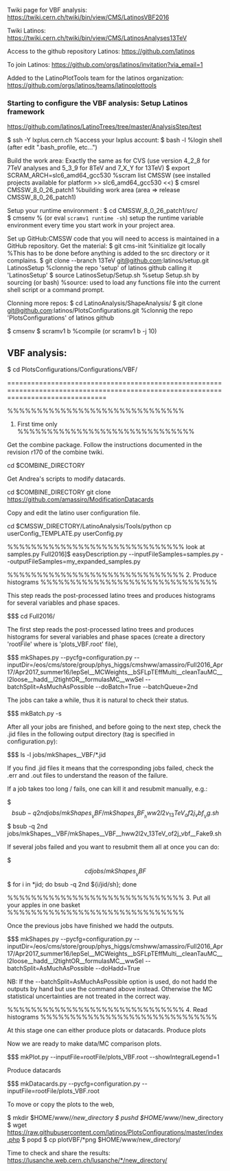 
Twiki page for VBF analysis: https://twiki.cern.ch/twiki/bin/view/CMS/LatinosVBF2016

Twiki Latinos: https://twiki.cern.ch/twiki/bin/view/CMS/LatinosAnalyses13TeV

Access to the github repository Latinos: https://github.com/latinos

To join Latinos: https://github.com/orgs/latinos/invitation?via_email=1

Added to the LatinoPlotTools team for the latinos organization: https://github.com/orgs/latinos/teams/latinoplottools

### Starting to configure the VBF analysis: Setup Latinos framework

https://github.com/latinos/LatinoTrees/tree/master/AnalysisStep/test

$ ssh -Y lxplus.cern.ch                     %access your lxplus account: 
$ bash -l                                   %login shell (after edit ".bash_profile, etc...")

Build the work area:
Exactly the same as for CVS (use version 4_2_8 for 7TeV analyses and 5_3_9 for 8TeV and 7_X_Y for 13TeV)
$ export SCRAM_ARCH=slc6_amd64_gcc530       %scram list CMSSW (see installed projects available for platform >> slc6_amd64_gcc530 <<)
$ cmsrel CMSSW_8_0_26_patch1                        %building work area (area => release CMSSW_8_0_26_patch1)

Setup your runtime environment :
$ cd CMSSW_8_0_26_patch1/src/                       
$ cmsenv                                    % (or eval `scramv1 runtime -sh`) setup the runtime variable environment every time you start work in your project area.

Set up GitHub:CMSSW code that you will need to access is maintained in a GitHub repository.
Get the material:
$ git cms-init                              %initialize git locally
                                            %This has to be done before anything is added to the src directory or it complains.
$ git clone --branch 13TeV git@github.com:latinos/setup.git LatinosSetup
                                            %clonnig the repo 'setup' of latinos github calling it 'LatinosSetup'
$ source LatinosSetup/Setup.sh              %setup Setup.sh by sourcing (or bash)
                                            %source: used to load any functions file into the current shell script or a command prompt.

Clonning more repos:
$ cd LatinoAnalysis/ShapeAnalysis/
$ git clone git@github.com:latinos/PlotsConfigurations.git %clonnig the repo 'PlotsConfigurations' of latinos github

$ cmsenv
$ scramv1 b                                 %compile (or scramv1 b -j 10)

## VBF analysis:

$ cd PlotsConfigurations/Configurations/VBF/


=====================================================================================================================================

%%%%%%%%%%%%%%%%%%%%%%%%%%%%%%
1. First time only 
%%%%%%%%%%%%%%%%%%%%%%%%%%%%%%

Get the combine package. Follow the instructions documented in the revision r170 of the combine twiki.

cd $COMBINE_DIRECTORY

Get Andrea's scripts to modify datacards.

cd $COMBINE_DIRECTORY
git clone https://github.com/amassiro/ModificationDatacards

Copy and edit the latino user configuration file.

cd $CMSSW_DIRECTORY/LatinoAnalysis/Tools/python
cp userConfig_TEMPLATE.py userConfig.py

%%%%%%%%%%%%%%%%%%%%%%%%%%%%%%
look at samples.py
Full2016]$ easyDescription.py   --inputFileSamples=samples.py   --outputFileSamples=my_expanded_samples.py

%%%%%%%%%%%%%%%%%%%%%%%%%%%%%%
2. Produce histograms
%%%%%%%%%%%%%%%%%%%%%%%%%%%%%%

This step reads the post-processed latino trees and produces histograms for several variables and phase spaces.

$$$$$$$$$$$$$$$$$$$ cd Full2016/

The first step reads the post-processed latino trees and produces histograms for several variables and phase spaces (create a directory 'rootFile' where is 'plots_VBF.root' file),

$$$$$$$$$$$$$$$$$$$ mkShapes.py             --pycfg=configuration.py             --inputDir=/eos/cms/store/group/phys_higgs/cmshww/amassiro/Full2016_Apr17/Apr2017_summer16/lepSel__MCWeights__bSFLpTEffMulti__cleanTauMC__l2loose__hadd__l2tightOR__formulasMC__wwSel             --batchSplit=AsMuchAsPossible            --doBatch=True            --batchQueue=2nd

The jobs can take a while, thus it is natural to check their status.

$$$$$$$$$$$$$$$$$$$ mkBatch.py         -s

After all your jobs are finished, and before going to the next step, check the .jid files in the following output directory (tag is specified in configuration.py):

$$$$$$$$$$$$$$$$$$$ ls -l jobs/mkShapes__VBF/*.jid
    
If you find .jid files it means that the corresponding jobs failed, check the .err and .out files to understand the reason of the failure.

If a job takes too long / fails, one can kill it and resubmit manually, e.g.:

$$$$$$$$$$$$$$$$$$$ bsub -q 2nd jobs/mkShapes__VBF/mkShapes__VBF__hww2l2v_13TeV_of2j_vbf__Vg.sh
$$$$$$$$$$$$$$$$$$$ bsub -q 2nd jobs/mkShapes__VBF/mkShapes__VBF__hww2l2v_13TeV_of2j_vbf__Fake9.sh

If several jobs failed and you want to resubmit them all at once you can do:

$$$$$$$$$$$$$$$$$$$ cd jobs/mkShapes__VBF
$$$$$$$$$$$$$$$$$$$ for i in *jid; do bsub -q 2nd ${i/jid/sh}; done

%%%%%%%%%%%%%%%%%%%%%%%%%%%%%%
3. Put all your apples in one basket
%%%%%%%%%%%%%%%%%%%%%%%%%%%%%%

Once the previous jobs have finished we hadd the outputs.

$$$$$$$$$$$$$$$$$$$ mkShapes.py            --pycfg=configuration.py             --inputDir=/eos/cms/store/group/phys_higgs/cmshww/amassiro/Full2016_Apr17/Apr2017_summer16/lepSel__MCWeights__bSFLpTEffMulti__cleanTauMC__l2loose__hadd__l2tightOR__formulasMC__wwSel             --batchSplit=AsMuchAsPossible             --doHadd=True

NB: If the --batchSplit=AsMuchAsPossible option is used, do not hadd the outputs by hand but use the command above instead.
    Otherwise the MC statistical uncertainties are not treated in the correct way.

%%%%%%%%%%%%%%%%%%%%%%%%%%%%%%
4. Read histograms
%%%%%%%%%%%%%%%%%%%%%%%%%%%%%%

At this stage one can either produce plots or datacards.
Produce plots

Now we are ready to make data/MC comparison plots.

$$$$$$$$$$$$$$$$$$$ mkPlot.py              --inputFile=rootFile/plots_VBF.root           --showIntegralLegend=1

Produce datacards

$$$$$$$$$$$$$$$$$$$ mkDatacards.py             --pycfg=configuration.py          --inputFile=rootFile/plots_VBF.root

To move or copy the plots to the web,

$ mkdir $HOME/www/*/new_directory
$ pushd $HOME/www/*/new_directory
$ wget https://raw.githubusercontent.com/latinos/PlotsConfigurations/master/index.php
$ popd
$ cp plotVBF/*png $HOME/www/new_directory/

Time to check and share the results: https://lusanche.web.cern.ch/lusanche/*/new_directory/
